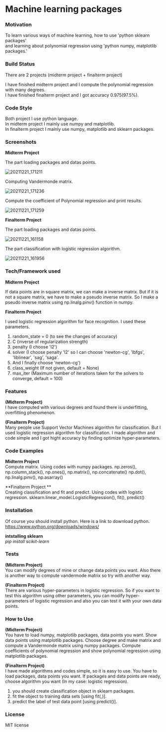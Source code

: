 # Machine learning packages

### Motivation
To learn various ways of machine learning, how to use 'python sklearn packages'    
and learning about polynomial regression using 'python numpy, matplotlib packages.'    

### Build Status
There are 2 projects (midterm project + finalterm project)  

I have finished midterm project and I compute the polynomial regression with many degrees.  
I have finished finalterm project and I got accuracy 0.975(97.5%).  

### Code Style 

Both project I use python language.  
In midterm project I mainly use numpy and matplotlib.  
In finalterm project I mainly use numpy, matplotlib and sklearn packages.  

### Screenshots

**Midterm Project** 

The part loading packages and datas points.  

![20211221_171211](https://user-images.githubusercontent.com/92132775/146901070-76a82a2f-cda1-4bad-9af1-c01df0ee03c0.png)

Computing Vandermonde matrix.  

![20211221_171236](https://user-images.githubusercontent.com/92132775/146901126-c2c1eaf7-5157-4302-a70f-b46e2a7d1578.png)

Compute the coefficient of Polynomial regression and print results.  

![20211221_171259](https://user-images.githubusercontent.com/92132775/146901167-24668eb6-1784-4425-8238-8256722fe30f.png)

**Finalterm Project**

The part loading packages and datas points.

![20211221_161158](https://user-images.githubusercontent.com/92132775/146900965-61f42620-ad9a-46f4-9f68-c6c3bcd7706c.png)

The part classification with logistic regression algorithm.

![20211221_161956](https://user-images.githubusercontent.com/92132775/146901025-216c32b3-5af2-4363-90d5-f2d08dc55c5c.png)

### Tech/Framework used

**Midterm Project**  

If data points are in square matrix, we can make a inverse matrix.
But if it is not a square matrix, we have to make a pseudo inverse matrix.
So I make a pseudo inverse matrix using np.linalg.pinv() function in numpy.

**Finalterm Project**  

I used logistic regression algorithm for face recognition.
I used these parameters.

1. random_state = 0 (to see the changes of accuracy)
2. C (inverse of regularization strength)
3. penalty (I choose 'l2')
4. solver (I choose penalty 'l2' so I can choose 'newton-cg', 'lbfgs', 'liblinear', 'sag', 'saga'.
5. And I finally choose 'newton-cg')
6. class_weight (If not given, default = None)
7. max_iter (Maximum number of iterations taken for the solvers to converge, default = 100)

### Features

**(Midterm Project)**  
I have computed with various degrees and found there is underfitting, overfitting phenomenon.

**(Finalterm Project)**  
Many people use Support Vector Machines algorithm for classification. But I used logistic regression algorithm for classification. I made algorithm and code simple and I got hight accuracy by finding optimize hyper-parameters.

### Code Examples

**Midterm Project**  
Compute matrix. Using codes with numpy packages.
np.zeros(), np.column_stack(), np.ones(), np.matrix(), np.concatenate()
np.dot(), np.linalg.pinv(), np.asarray()

**Finalterm Project **  
Creating classification and fit and predict. Using codes with logistic regression.
sklearn.linear_model.LogisticRegression(), fit(), predict()

### Installation
Of course you should install python. Here is a link to download python.  
https://www.python.org/downloads/windows/  

**intstalling sklearn**  
*pip install scikit-learn*  

### Tests
**(Midterm Project)**  
You can modify degrees of mine or change data points you want.
Also there is another way to compute vandermode matrix so try with another way.

**(Finalterm Project)**  
There are various hyper-parameters in logistic regression.
So if you want to test this algorithm using other parameters, you can modify hyper-parameters of logistic regression and also you can test it with your own data points.

### How to Use
**(Midterm Project)**  
You have to load numpy, matplotlib packages, data points you want.
Show data points using matplotlib packages.
Choose degree and make matrix and compute a Vandermonde matrix using numpy packages.
Compute coefficients of polynomial regression and show polynomial regression using matplotlib packages.

**(Finalterm Project)**  
I have made algorithms and codes simple, so it is easy to use.
You have to load packages, data points you want.
If packages and data points are ready, choose algorithm you want (In my case: logistic regression).

1. you should create classification object in sklearn packages.
2. fit the object to training data sets [using fit(,)].
3. predict the label of test data point [using predict()].


### License
MIT license
